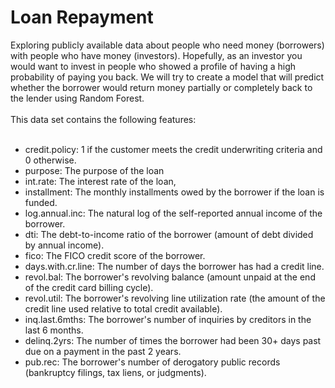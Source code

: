 # Loan Repayment
Exploring publicly available data about people who need money (borrowers) with people who have money (investors). Hopefully, as an investor you would want to invest in people who showed a profile of having a high probability of paying you back. 
 We will try to create a model that will predict whether the borrower would return money partially or completely back to the lender using Random Forest.
 <br><br>
 This data set contains the following features:
<br><br>
<ul>
 <li>credit.policy: 1 if the customer meets the credit underwriting criteria and 0 otherwise.
<li>purpose: The purpose of the loan
<li>int.rate: The interest rate of the loan, 
<li>installment: The monthly installments owed by the borrower if the loan is funded.
<li>log.annual.inc: The natural log of the self-reported annual income of the borrower.
<li>dti: The debt-to-income ratio of the borrower (amount of debt divided by annual income).
<li>fico: The FICO credit score of the borrower.
<li>days.with.cr.line: The number of days the borrower has had a credit line.
<li>revol.bal: The borrower's revolving balance (amount unpaid at the end of the credit card billing cycle).
<li>revol.util: The borrower's revolving line utilization rate (the amount of the credit line used relative to total credit available).
<li>inq.last.6mths: The borrower's number of inquiries by creditors in the last 6 months.
<li>delinq.2yrs: The number of times the borrower had been 30+ days past due on a payment in the past 2 years.
<li>pub.rec: The borrower's number of derogatory public records (bankruptcy filings, tax liens, or judgments).
